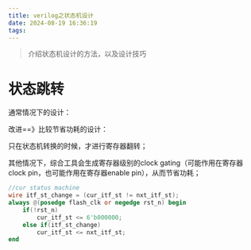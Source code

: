 ```yaml
---
title: verilog之状态机设计
date: 2024-08-19 16:36:19
tags:
---
```


> 介绍状态机设计的方法，以及设计技巧

# 状态跳转

通常情况下的设计：







































改进==》比较节省功耗的设计：

只在状态机转换的时候，才进行寄存器翻转；

其他情况下，综合工具会生成寄存器级别的clock gating（可能作用在寄存器clock pin，也可能作用在寄存器enable pin），从而节省功耗；

```verilog
//cur status machine
wire itf_st_change = (cur_itf_st != nxt_itf_st);
always @(posedge flash_clk or negedge rst_n) begin
    if(!rst_n)
        cur_itf_st <= 6'b000000;
    else if(itf_st_change)
        cur_itf_st <= nxt_itf_st;
end
```

